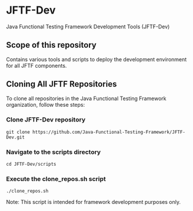 # JFTF-Dev
Java Functional Testing Framework Development Tools (JFTF-Dev)

## Scope of this repository

Contains various tools and scripts to deploy the development environment for all JFTF components.

## Cloning All JFTF Repositories

To clone all repositories in the Java Functional Testing Framework organization, follow these steps:

### Clone JFTF-Dev repository
```git clone https://github.com/Java-Functional-Testing-Framework/JFTF-Dev.git```

### Navigate to the scripts directory
```cd JFTF-Dev/scripts```

### Execute the clone_repos.sh script
```./clone_repos.sh```

Note: This script is intended for framework development purposes only.
